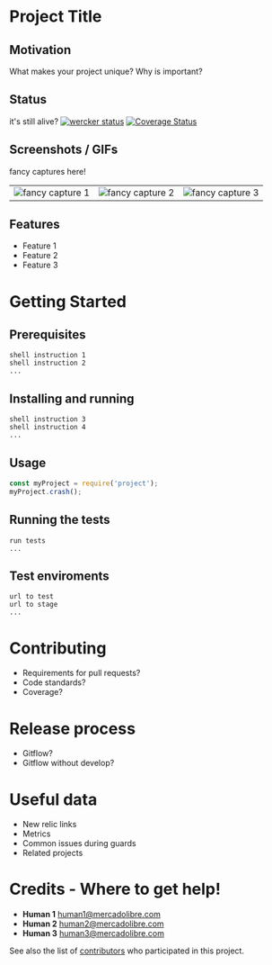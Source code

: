 # Project Title

## Motivation
What makes your project unique?
Why is important?

## Status
it's still alive?
[![wercker status](https://app.wercker.com/status/9e0bc54c43f48d220aec684fffb2b110/s/master "wercker status")](https://app.wercker.com/project/bykey/9e0bc54c43f48d220aec684fffb2b110)
[![Coverage Status](https://coveralls.io/repos/boennemann/badges/badge.svg)](https://coveralls.io/r/boennemann/badges)

## Screenshots / GIFs
fancy captures here!
<table>
    <tr>
        <td>
            <img alt="fancy capture 1" src="https://mlstaticquic-a.akamaihd.net/ui/navigation/4.0.3/mercadolibre/logo__large_plus@2x.png">
        </td>
        <td>
            <img alt="fancy capture 2" src="https://mlstaticquic-a.akamaihd.net/ui/navigation/4.0.3/mercadolibre/logo__large_plus@2x.png">
        </td>
        <td>
            <img alt="fancy capture 3" src="https://mlstaticquic-a.akamaihd.net/ui/navigation/4.0.3/mercadolibre/logo__large_plus@2x.png">
        </td>
    </tr>
</table>

## Features
 * Feature 1
 * Feature 2
 * Feature 3

# Getting Started
## Prerequisites
``` shell
shell instruction 1
shell instruction 2
...
```

## Installing and running
``` shell
shell instruction 3
shell instruction 4
...
```

## Usage
```js
const myProject = require('project');
myProject.crash();
```

## Running the tests
``` shell
run tests
...
```

## Test enviroments
```
url to test
url to stage
...
```

# Contributing
* Requirements for pull requests?
* Code standards?
* Coverage?


# Release process
* Gitflow?
* Gitflow without develop?

# Useful data
* New relic links
* Metrics
* Common issues during guards
* Related projects

# Credits - Where to get help!
* **Human 1** human1@mercadolibre.com
* **Human 2** human2@mercadolibre.com
* **Human 3** human3@mercadolibre.com

See also the list of [contributors](https://github.com/your/project/contributors) who participated in this project.
